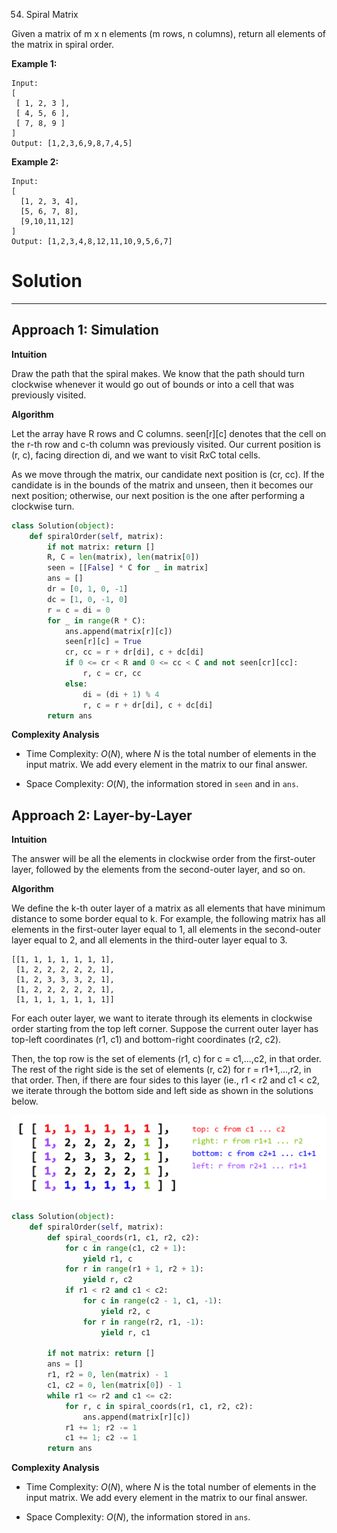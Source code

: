 54. Spiral Matrix

Given a matrix of m x n elements (m rows, n columns), return all elements of the matrix in spiral order.

**Example 1:**
```
Input:
[
 [ 1, 2, 3 ],
 [ 4, 5, 6 ],
 [ 7, 8, 9 ]
]
Output: [1,2,3,6,9,8,7,4,5]
```

**Example 2:**
```
Input:
[
  [1, 2, 3, 4],
  [5, 6, 7, 8],
  [9,10,11,12]
]
Output: [1,2,3,4,8,12,11,10,9,5,6,7]
```

# Solution
---
## Approach 1: Simulation
**Intuition**

Draw the path that the spiral makes. We know that the path should turn clockwise whenever it would go out of bounds or into a cell that was previously visited.

**Algorithm**

Let the array have $\text{R}$ rows and $\text{C}$ columns. $\text{seen[r][c]}$ denotes that the cell on the $\text{r}$-th row and $\text{c}$-th column was previously visited. Our current position is $\text{(r, c)}$, facing direction $\text{di}$, and we want to visit $\text{R} x \text{C}$ total cells.

As we move through the matrix, our candidate next position is $\text{(cr, cc)}$. If the candidate is in the bounds of the matrix and unseen, then it becomes our next position; otherwise, our next position is the one after performing a clockwise turn.

```python
class Solution(object):
    def spiralOrder(self, matrix):
        if not matrix: return []
        R, C = len(matrix), len(matrix[0])
        seen = [[False] * C for _ in matrix]
        ans = []
        dr = [0, 1, 0, -1]
        dc = [1, 0, -1, 0]
        r = c = di = 0
        for _ in range(R * C):
            ans.append(matrix[r][c])
            seen[r][c] = True
            cr, cc = r + dr[di], c + dc[di]
            if 0 <= cr < R and 0 <= cc < C and not seen[cr][cc]:
                r, c = cr, cc
            else:
                di = (di + 1) % 4
                r, c = r + dr[di], c + dc[di]
        return ans
```

**Complexity Analysis**

* Time Complexity: $O(N)$, where $N$ is the total number of elements in the input matrix. We add every element in the matrix to our final answer.

* Space Complexity: $O(N)$, the information stored in `seen` and in `ans`.

## Approach 2: Layer-by-Layer
**Intuition**

The answer will be all the elements in clockwise order from the first-outer layer, followed by the elements from the second-outer layer, and so on.

**Algorithm**

We define the $\text{k}$-th outer layer of a matrix as all elements that have minimum distance to some border equal to $\text{k}$. For example, the following matrix has all elements in the first-outer layer equal to 1, all elements in the second-outer layer equal to 2, and all elements in the third-outer layer equal to 3.

```
[[1, 1, 1, 1, 1, 1, 1],
 [1, 2, 2, 2, 2, 2, 1],
 [1, 2, 3, 3, 3, 2, 1],
 [1, 2, 2, 2, 2, 2, 1],
 [1, 1, 1, 1, 1, 1, 1]]
```

For each outer layer, we want to iterate through its elements in clockwise order starting from the top left corner. Suppose the current outer layer has top-left coordinates $\text{(r1, c1)}$ and bottom-right coordinates $\text{(r2, c2)}$.

Then, the top row is the set of elements $\text{(r1, c)}$ for $\text{c = c1,...,c2}$, in that order. The rest of the right side is the set of elements $\text{(r, c2)}$ for $\text{r = r1+1,...,r2}$, in that order. Then, if there are four sides to this layer (ie., $\text{r1 < r2}$ and $\text{c1 < c2}$, we iterate through the bottom side and left side as shown in the solutions below.

![spiralmatrix](img/54_spiralmatrix.png)

```python
class Solution(object):
    def spiralOrder(self, matrix):
        def spiral_coords(r1, c1, r2, c2):
            for c in range(c1, c2 + 1):
                yield r1, c
            for r in range(r1 + 1, r2 + 1):
                yield r, c2
            if r1 < r2 and c1 < c2:
                for c in range(c2 - 1, c1, -1):
                    yield r2, c
                for r in range(r2, r1, -1):
                    yield r, c1

        if not matrix: return []
        ans = []
        r1, r2 = 0, len(matrix) - 1
        c1, c2 = 0, len(matrix[0]) - 1
        while r1 <= r2 and c1 <= c2:
            for r, c in spiral_coords(r1, c1, r2, c2):
                ans.append(matrix[r][c])
            r1 += 1; r2 -= 1
            c1 += 1; c2 -= 1
        return ans
```

**Complexity Analysis**

* Time Complexity: $O(N)$, where $N$ is the total number of elements in the input matrix. We add every element in the matrix to our final answer.

* Space Complexity: $O(N)$, the information stored in `ans`.

